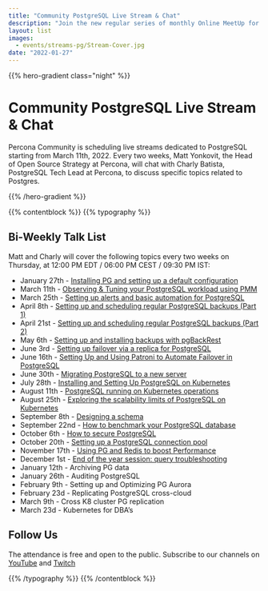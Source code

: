 ```yaml
---
title: "Community PostgreSQL Live Stream & Chat"
description: "Join the new regular series of monthly Online MeetUp for each community every Wednesday on Discord starting from Sept, 8th 2021."
layout: list
images:
  - events/streams-pg/Stream-Cover.jpg
date: "2022-01-27"
---
```


{{% hero-gradient class="night" %}}

# Community PostgreSQL Live Stream & Chat

Percona Community is scheduling live streams dedicated to PostgreSQL starting from March 11th, 2022. Every two weeks, Matt Yonkovit, the Head of Open Source Strategy at Percona, will chat with Charly Batista, PostgreSQL Tech Lead at Percona, to discuss specific topics related to Postgres.

{{% /hero-gradient %}}

{{% contentblock %}}
{{% typography %}}

## Bi-Weekly Talk List

Matt and Charly will cover the following topics every two weeks on Thursday, at 12:00 PM EDT / 06:00 PM CEST / 09:30 PM IST: 

* January 27th - [Installing PG and setting up a default configuration](/events/streams-pg/2022-01-27-installing-pg-and-setting-up-default-configuration/)
* March 11th - [Observing & Tuning your PostgreSQL workload using PMM](/events/streams-pg/2022-03-11-observing-and-tuning-your-postgresql-workload-using-pmm/)
* March 25th - [Setting up alerts and basic automation for PostgreSQL](/events/streams-pg/2022-03-25-setting-up-alert-and-basic-automation-for-postgresql/)
* April 8th - [Setting up and scheduling regular PostgreSQL backups (Part 1)](/events/streams-pg/2022-04-08-setting-up-and-scheduling-regular-postgresql-backups/)
* April 21st - [Setting up and scheduling regular PostgreSQL backups (Part 2)](/events/streams-pg/2022-04-21-setting-up-and-scheduling-regular-postgresql-backups-2/)
* May 6th - [Setting up and installing backups with pgBackRest](/events/streams-pg/2022-05-06-setting-up-and-installing-backups-with-pgbackrest/)
* June 3rd - [Setting up failover via a replica for PostgreSQL](/events/streams-pg/2022-06-03-setting-up-failover-via-a-replica-for-postgresql/)
* June 16th - [Setting Up and Using Patroni to Automate Failover in PostgreSQL](/events/streams-pg/2022-06-16-setting-up-and-using-patroni-to-automate-failover-in-postgresql)
* June 30th - [Migrating PostgreSQL to a new server](/events/streams-pg/2022-06-30-migrating-postgresql-to-a-new-server/)
* July 28th - [Installing and Setting Up PostgreSQL on Kubernetes](/events/streams-pg/2022-07-28-installing-and-setting-up-postgresql-on-kubernetes/)
* August 11th - [PostgreSQL running on Kubernetes operations](/events/streams-pg/2022-08-11-postgresql-running-on-kubernetes-operations/)
* August 25th - [Exploring the scalability limits of PostgreSQL on Kubernetes](/events/streams-pg/2022-08-25-exploring-the-scalability-limits-of-postgresql-on-kubernetes)
* September 8th - [Designing a schema](2022-09-08-postgresql-designing-a-schema/)
* September 22nd - [How to benchmark your PostgreSQL database](2022-09-22-how-to-benchmark-your-postgresql-database)
* October 6th - [How to secure PostgreSQL](2022-10-06-how-to-secure-postgresql)
* October 20th - [Setting up a PostgreSQL connection pool](2022-10-20-setting-up-postgresql-connection-pool)
* November 17th - [Using PG and Redis to boost Performance](2022-11-17-using-redis-for-performance)
* December 1st - [End of the year session: query troubleshooting](2022-12-01-query-troubleshooting)
* January 12th - Archiving PG data
* January 26th - Auditing PostgreSQL
* February 9th  - Setting up and Optimizing PG Aurora
* February 23d - Replicating PostgreSQL cross-cloud
* March 9th - Cross K8 cluster PG replication
* March 23d - Kubernetes for DBA’s

## Follow Us

The attendance is free and open to the public.
Subscribe to our channels on [YouTube](https://www.youtube.com/watch?v=hTSHb0NU_1E) and [Twitch](https://www.twitch.tv/perconacommunity)

{{% /typography %}}
{{% /contentblock %}}